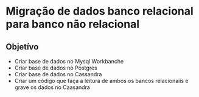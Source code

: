 # Migração de dados banco relacional para banco não relacional

## Objetívo

- Criar base de dados no Mysql Workbanche
- Criar base de dados no Postgres
- Criar base de dados no Cassandra
- Criar um código que faça a leitura de ambos os bancos relacionaiis e grave os dados no Caasandra
